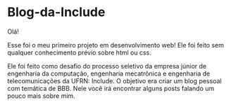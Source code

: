 # Blog-da-Include
Olá! 

Esse foi o meu primeiro projeto em desenvolvimento web! Ele foi feito sem qualquer conhecimento prévio sobre html ou css.

Ele foi feito como desafio do processo seletivo da empresa júnior de engenharia da computação, engenharia mecatrônica e engenharia de telecomunicações da UFRN: Include. O objetivo era criar um blog pessoal com temática de BBB. Nele você irá encontrar alguns posts falando um pouco mais sobre mim.
